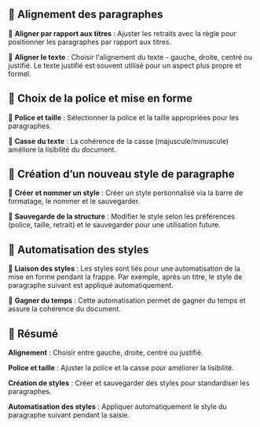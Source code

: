 ## **📌 Alignement des paragraphes**

🔹 **Aligner par rapport aux titres** : Ajuster les retraits avec la règle pour positionner les paragraphes par rapport aux titres.

🔹 **Aligner le texte** : Choisir l'alignement du texte - gauche, droite, centré ou justifié. Le texte justifié est souvent utilisé pour un aspect plus propre et formel.



## **📌 Choix de la police et mise en forme**

🔹 **Police et taille** : Sélectionner la police et la taille appropriées pour les paragraphes.

🔹 **Casse du texte** : La cohérence de la casse (majuscule/minuscule) améliore la lisibilité du document.



## **📌 Création d’un nouveau style de paragraphe**

🔹 **Créer et nommer un style** : Créer un style personnalisé via la barre de formatage, le nommer et le sauvegarder.

🔹 **Sauvegarde de la structure** : Modifier le style selon les préférences (police, taille, retrait) et le sauvegarder pour une utilisation future.



## **📌 Automatisation des styles**

🔹 **Liaison des styles** : Les styles sont liés pour une automatisation de la mise en forme pendant la frappe. Par exemple, après un titre, le style de paragraphe suivant est appliqué automatiquement.

🔹 **Gagner du temps** : Cette automatisation permet de gagner du temps et assure la cohérence du document.



## **📌 Résumé**

**Alignement** : Choisir entre gauche, droite, centré ou justifié.

**Police et taille** : Ajuster la police et la casse pour améliorer la lisibilité.

**Création de styles** : Créer et sauvegarder des styles pour standardiser les paragraphes.

**Automatisation des styles** : Appliquer automatiquement le style du paragraphe suivant pendant la saisie.
